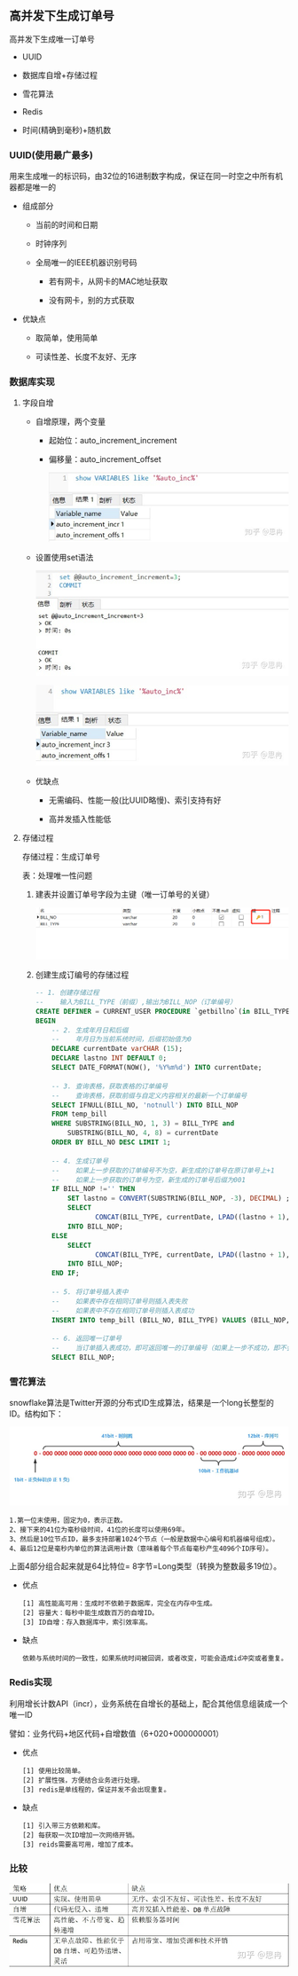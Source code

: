 ## 高并发下生成订单号

高并发下生成唯一订单号

* UUID

* 数据库自增+存储过程

* 雪花算法

* Redis

* 时间(精确到毫秒)+随机数

### UUID(使用最广最多)

用来生成唯一的标识码，由32位的16进制数字构成，保证在同一时空之中所有机器都是唯一的

*  组成部分

    * 当前的时间和日期
    
    * 时钟序列
    
    * 全局唯一的IEEE机器识别号码
      
        * 若有网卡，从网卡的MAC地址获取
    
        * 没有网卡，别的方式获取
    
* 优缺点

    * 取简单，使用简单
    
    * 可读性差、长度不友好、无序

### 数据库实现

1. 字段自增

    * 自增原理，两个变量

        * 起始位：auto_increment_increment
          
        * 偏移量：auto_increment_offset
        
            ![OrderNumber.png](images/OrderNumber.png)
    
    * 设置使用set语法
    
        ![OrderNumber2.png](images/OrderNumber2.png)
    
        ![OrderNumber3.png](images/OrderNumber3.png)
        
    * 优缺点
    
        * 无需编码、性能一般(比UUID略慢)、索引支持有好
    
        * 高并发插入性能低
    
2. 存储过程

    存储过程：生成订单号
    
    表：处理唯一性问题

    1. 建表并设置订单号字段为主键（唯一订单号的关键）
    
        ![OrderNumber4.png](images/OrderNumber4.png)
    
    2. 创建生成订编号的存储过程
    
        ```sql
        -- 1. 创建存储过程
        --    输入为BILL_TYPE（前缀）,输出为BILL_NOP（订单编号）
        CREATE DEFINER = CURRENT_USER PROCEDURE `getbillno`(in BILL_TYPE VARCHAR(3), out BILL_NOP varchar(25))
        BEGIN
            -- 2. 生成年月日和后缀
            --    年月日为当前系统时间，后缀初始值为0
            DECLARE currentDate varCHAR (15);
            DECLARE lastno INT DEFAULT 0;
            SELECT DATE_FORMAT(NOW(), '%Y%m%d') INTO currentDate;
        
            -- 3. 查询表格，获取表格的订单编号
            --    查询表格，获取前缀与自定义内容相关的最新一个订单编号
            SELECT IFNULL(BILL_NO, 'notnull') INTO BILL_NOP
            FROM temp_bill
            WHERE SUBSTRING(BILL_NO, 1, 3) = BILL_TYPE and
                SUBSTRING(BILL_NO, 4, 8) = currentDate
            ORDER BY BILL_NO DESC LIMIT 1;
        
            -- 4. 生成订单号
            --    如果上一步获取的订单编号不为空，新生成的订单号在原订单号上+1
            --    如果上一步获取的订单号为空，新生成的订单号后缀为001
            IF BILL_NOP !='' THEN
                SET lastno = CONVERT(SUBSTRING(BILL_NOP, -3), DECIMAL) ;
                SELECT 
                       CONCAT(BILL_TYPE, currentDate, LPAD((lastno + 1), 3, '0'))
                INTO BILL_NOP;
            ELSE
                SELECT
                       CONCAT(BILL_TYPE, currentDate, LPAD((lastno + 1), 3, '0'))
                INTO BILL_NOP;
            END IF;
            
            -- 5. 将订单号插入表中
            --    如果表中存在相同订单号则插入表失败
            --    如果表中不存在相同订单号则插入表成功
            INSERT INTO temp_bill (BILL_NO, BILL_TYPE) VALUES (BILL_NOP,BILL_TYPE) ;
            
            -- 6. 返回唯一订单号
            --    当订单插入表成功，即可返回唯一的订单编号（如果上一步不成功，即不会运行这一步）
            SELECT BILL_NOP;
        ```

### 雪花算法

snowflake算法是Twitter开源的分布式ID生成算法，结果是一个long长整型的ID。结构如下：

![OrderNumber5.png](images/OrderNumber5.png)

    1.第一位末使用，固定为0，表示正数。
    2、接下来的41位为毫秒级时间，41位的长度可以使用69年。
    3、然后是10位节点ID，最多支持部署1024个节点（一般是数据中心编号和机器编号组成）。
    4、最后12位是毫秒内单位的算法调用计数（意味着每个节点每毫秒产生4096个ID序号）。

上面4部分组合起来就是64比特位= 8字节=Long类型（转换为整数最多19位）。

* 优点

      [1] 高性能高可用：生成时不依赖于数据库，完全在内存中生成。
      [2] 容量大：每秒中能生成数百万的自增ID。
      [3] ID自增：存入数据库中，索引效率高。

* 缺点

      依赖与系统时间的一致性，如果系统时间被回调，或者改变，可能会造成id冲突或者重复。

### Redis实现

利用增长计数API（incr），业务系统在自增长的基础上，配合其他信息组装成一个唯一ID

譬如：业务代码+地区代码+自增数值（6+020+000000001）

* 优点

      [1] 使用比较简单。
      [2] 扩展性强，方便结合业务进行处理。
      [3] redis是单线程的，保证并发不会出现重复。

* 缺点

      [1] 引入带三方依赖和库。
      [2] 每获取一次ID增加一次网络开销。
      [3] reids需要高可用，增加了成本。

### 比较

![OrderNumber6.png](images/OrderNumber6.png)